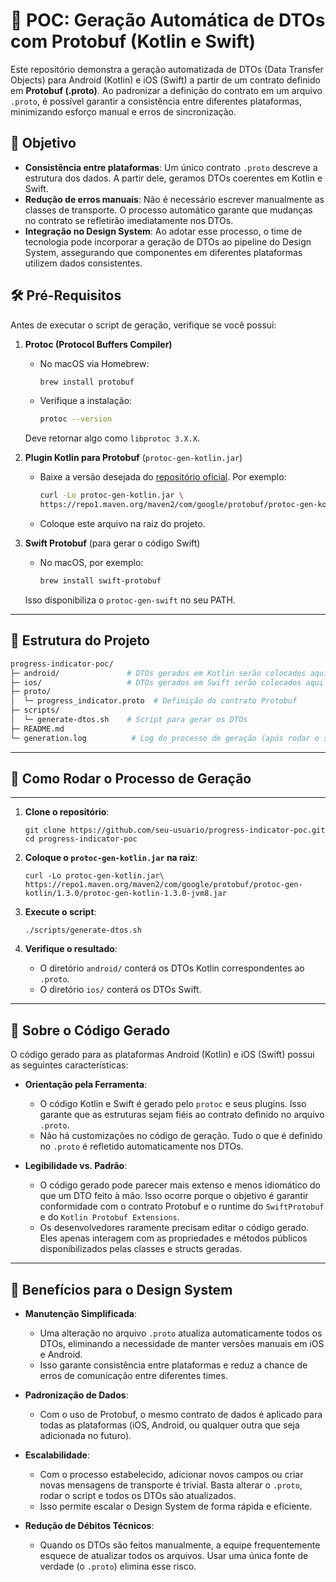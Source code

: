 # 🚀 POC: Geração Automática de DTOs com Protobuf (Kotlin e Swift)

Este repositório demonstra a geração automatizada de DTOs (Data Transfer Objects) para Android (Kotlin) e iOS (Swift) a partir de um contrato definido em **Protobuf (.proto)**. Ao padronizar a definição do contrato em um arquivo `.proto`, é possível garantir a consistência entre diferentes plataformas, minimizando esforço manual e erros de sincronização.

## 🎯 Objetivo

- **Consistência entre plataformas**: Um único contrato `.proto` descreve a estrutura dos dados. A partir dele, geramos DTOs coerentes em Kotlin e Swift.
- **Redução de erros manuais**: Não é necessário escrever manualmente as classes de transporte. O processo automático garante que mudanças no contrato se refletirão imediatamente nos DTOs.
- **Integração no Design System**: Ao adotar esse processo, o time de tecnologia pode incorporar a geração de DTOs ao pipeline do Design System, assegurando que componentes em diferentes plataformas utilizem dados consistentes.

## 🛠️ Pré-Requisitos

Antes de executar o script de geração, verifique se você possui:

1. **Protoc (Protocol Buffers Compiler)**
   - No macOS via Homebrew:  
     ```bash
     brew install protobuf
     ```

   - Verifique a instalação:  
     ```bash
     protoc --version
     ```

   Deve retornar algo como `libprotoc 3.X.X`.

2. **Plugin Kotlin para Protobuf** (`protoc-gen-kotlin.jar`)
   - Baixe a versão desejada do [repositório oficial](https://github.com/protocolbuffers/protobuf-kotlin). Por exemplo:
     ```bash
     curl -Lo protoc-gen-kotlin.jar \
     https://repo1.maven.org/maven2/com/google/protobuf/protoc-gen-kotlin/1.3.0/protoc-gen-kotlin-1.3.0-jvm8.jar
     ```

   - Coloque este arquivo na raiz do projeto.

3. **Swift Protobuf** (para gerar o código Swift)
   - No macOS, por exemplo:
     ```bash
     brew install swift-protobuf
     ```

   Isso disponibiliza o `protoc-gen-swift` no seu PATH.

---

## 📂 Estrutura do Projeto

```bash
progress-indicator-poc/
├─ android/               # DTOs gerados em Kotlin serão colocados aqui após o script
├─ ios/                   # DTOs gerados em Swift serão colocados aqui após o script
├─ proto/
│  └─ progress_indicator.proto  # Definição do contrato Protobuf
├─ scripts/
│  └─ generate-dtos.sh    # Script para gerar os DTOs
├─ README.md
└─ generation.log          # Log do processo de geração (após rodar o script)
```
---
## 🔧 Como Rodar o Processo de Geração
-----------------------------------

1.  **Clone o repositório**:

    ```
    git clone https://github.com/seu-usuario/progress-indicator-poc.git
    cd progress-indicator-poc
    ```
    
2.  **Coloque o `protoc-gen-kotlin.jar` na raiz**:

    ```
    curl -Lo protoc-gen-kotlin.jar\
    https://repo1.maven.org/maven2/com/google/protobuf/protoc-gen-kotlin/1.3.0/protoc-gen-kotlin-1.3.0-jvm8.jar
    ```

3.  **Execute o script**:

    ```
    ./scripts/generate-dtos.sh
    ```

5.  **Verifique o resultado**:

    -   O diretório `android/` conterá os DTOs Kotlin correspondentes ao `.proto`.
    -   O diretório `ios/` conterá os DTOs Swift.

---

## 🤔 Sobre o Código Gerado

O código gerado para as plataformas Android (Kotlin) e iOS (Swift) possui as seguintes características:

-   **Orientação pela Ferramenta**:

    -   O código Kotlin e Swift é gerado pelo `protoc` e seus plugins. Isso garante que as estruturas sejam fiéis ao contrato definido no arquivo `.proto`.
    -   Não há customizações no código de geração. Tudo o que é definido no `.proto` é refletido automaticamente nos DTOs.
-   **Legibilidade vs. Padrão**:

    -   O código gerado pode parecer mais extenso e menos idiomático do que um DTO feito à mão. Isso ocorre porque o objetivo é garantir conformidade com o contrato Protobuf e o runtime do `SwiftProtobuf` e do `Kotlin Protobuf Extensions`.
    -   Os desenvolvedores raramente precisam editar o código gerado. Eles apenas interagem com as propriedades e métodos públicos disponibilizados pelas classes e structs geradas.

----------------------------------

## 💼 Benefícios para o Design System

-   **Manutenção Simplificada**:

    -   Uma alteração no arquivo `.proto` atualiza automaticamente todos os DTOs, eliminando a necessidade de manter versões manuais em iOS e Android.
    -   Isso garante consistência entre plataformas e reduz a chance de erros de comunicação entre diferentes times.
-   **Padronização de Dados**:

    -   Com o uso de Protobuf, o mesmo contrato de dados é aplicado para todas as plataformas (iOS, Android, ou qualquer outra que seja adicionada no futuro).
-   **Escalabilidade**:

    -   Com o processo estabelecido, adicionar novos campos ou criar novas mensagens de transporte é trivial. Basta alterar o `.proto`, rodar o script e todos os DTOs são atualizados.
    -   Isso permite escalar o Design System de forma rápida e eficiente.
-   **Redução de Débitos Técnicos**:

    -   Quando os DTOs são feitos manualmente, a equipe frequentemente esquece de atualizar todos os arquivos. Usar uma única fonte de verdade (o `.proto`) elimina esse risco.
